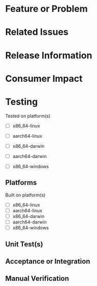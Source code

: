 # Feature or Problem
<!---
Briefly describe the reason for this pull request: the feature being added or problem being solved.
--->

# Related Issues
<!--- 
Link to any issues or correlated pull requests that are related to this PR. For example, if this PR fixes an issue, link to that issue here.
--->

# Release Information
<!---
Clearly state the target release for this code. If there isn't a specific target version, you can state the `next` release, etc. 
--->

# Consumer Impact
<!---
Indicate the impact, if any, this change will have on other consumers, dependencies, or dependents. In other words, the "blast radius" of the impact of this change and what steps related projects may need to take in response to this.
--->

# Testing
<!---
Declare the testing information for this pull request
--->
Tested on platform(s)
- [ ] x86_64-linux
- [ ] aarch64-linux
- [ ] x86_64-darwin
- [ ] aarch64-darwin
- [ ] x86_64-windows


## Platforms
<!---
Identify the platforms on which this code was tested (include both OS and CPU architecture)
--->
Built on platform(s)
- [ ] x86_64-linux
- [ ] aarch64-linux
- [ ] x86_64-darwin
- [ ] aarch64-darwin
- [ ] x86_64-windows

## Unit Test(s)
<!---
Indicate if unit tests were added or modified, and if so, which ones 
--->

## Acceptance or Integration
<!---
Indicate any changes or additions to the acceptance or integration test suite 
--->

## Manual Verification
<!---
Mandatory. Indicate the steps that you took to verify that this pull request works 
--->

